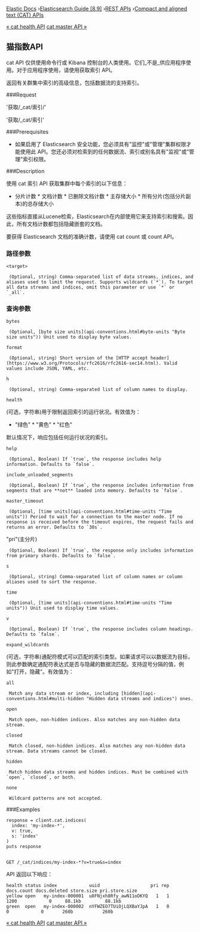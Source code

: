 

[Elastic Docs](/guide/) ›[Elasticsearch Guide [8.9]](index.md) ›[REST
APIs](rest-apis.md) ›[Compact and aligned text (CAT) APIs](cat.md)

[« cat health API](cat-health.md) [cat master API »](cat-master.md)

## 猫指数API

cat API 仅供使用命令行或 Kibana 控制台的人类使用。它们_不是_供应用程序使用。对于应用程序使用，请使用获取索引 API。

返回有关群集中索引的高级信息，包括数据流的支持索引。

###Request

'获取/_cat/索引/<target>'

'获取/_cat/索引'

###Prerequisites

* 如果启用了 Elasticsearch 安全功能，您必须具有"监控"或"管理"集群权限才能使用此 API。您还必须对检索到的任何数据流、索引或别名具有"监视"或"管理"索引权限。

###Description

使用 cat 索引 API 获取集群中每个索引的以下信息：

* 分片计数 * 文档计数 * 已删除文档计数 * 主存储大小 * 所有分片(包括分片副本)的总存储大小

这些指标直接从Lucene检索，Elasticsearch在内部使用它来支持索引和搜索。因此，所有文档计数都包括隐藏嵌套的文档。

要获得 Elasticsearch 文档的准确计数，请使用 cat count 或 count API。

### 路径参数

`<target>`

     (Optional, string) Comma-separated list of data streams, indices, and aliases used to limit the request. Supports wildcards (`*`). To target all data streams and indices, omit this parameter or use `*` or `_all`. 

### 查询参数

`bytes`

     (Optional, [byte size units](api-conventions.html#byte-units "Byte size units")) Unit used to display byte values. 
`format`

     (Optional, string) Short version of the [HTTP accept header](https://www.w3.org/Protocols/rfc2616/rfc2616-sec14.html). Valid values include JSON, YAML, etc. 
`h`

     (Optional, string) Comma-separated list of column names to display. 
`health`

    

(可选，字符串)用于限制返回索引的运行状况。有效值为：

* "绿色" * "黄色" * "红色"

默认情况下，响应包括任何运行状况的索引。

`help`

     (Optional, Boolean) If `true`, the response includes help information. Defaults to `false`. 
`include_unloaded_segments`

     (Optional, Boolean) If `true`, the response includes information from segments that are **not** loaded into memory. Defaults to `false`. 
`master_timeout`

     (Optional, [time units](api-conventions.html#time-units "Time units")) Period to wait for a connection to the master node. If no response is received before the timeout expires, the request fails and returns an error. Defaults to `30s`. 

"pri"(主分片)

     (Optional, Boolean) If `true`, the response only includes information from primary shards. Defaults to `false`. 
`s`

     (Optional, string) Comma-separated list of column names or column aliases used to sort the response. 
`time`

     (Optional, [time units](api-conventions.html#time-units "Time units")) Unit used to display time values. 
`v`

     (Optional, Boolean) If `true`, the response includes column headings. Defaults to `false`. 
`expand_wildcards`

    

(可选，字符串)通配符模式可以匹配的索引类型。如果请求可以以数据流为目标，则此参数确定通配符表达式是否与隐藏的数据流匹配。支持逗号分隔的值，例如"打开，隐藏"。有效值为：

`all`

     Match any data stream or index, including [hidden](api-conventions.html#multi-hidden "Hidden data streams and indices") ones. 
`open`

     Match open, non-hidden indices. Also matches any non-hidden data stream. 
`closed`

     Match closed, non-hidden indices. Also matches any non-hidden data stream. Data streams cannot be closed. 
`hidden`

     Match hidden data streams and hidden indices. Must be combined with `open`, `closed`, or both. 
`none`

     Wildcard patterns are not accepted. 

###Examples

    
    
    response = client.cat.indices(
      index: 'my-index-*',
      v: true,
      s: 'index'
    )
    puts response
    
    
    GET /_cat/indices/my-index-*?v=true&s=index

API 返回以下响应：

    
    
    health status index            uuid                   pri rep docs.count docs.deleted store.size pri.store.size
    yellow open   my-index-000001  u8FNjxh8Rfy_awN11oDKYQ   1   1       1200            0     88.1kb         88.1kb
    green  open   my-index-000002  nYFWZEO7TUiOjLQXBaYJpA   1   0          0            0       260b           260b

[« cat health API](cat-health.md) [cat master API »](cat-master.md)
